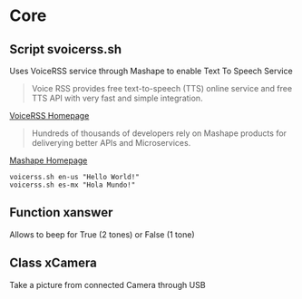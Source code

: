Core
==

## Script svoicerss.sh

Uses VoiceRSS service through Mashape to enable Text To Speech Service

> Voice RSS provides free text-to-speech (TTS) online service and free TTS API with very fast and simple integration.

[VoiceRSS Homepage](http://www.voicerss.org/)

> Hundreds of thousands of developers rely on Mashape products for deliverying better APIs and Microservices.

[Mashape Homepage](https://www.mashape.com/)



    voicerss.sh en-us "Hello World!"
    voicerss.sh es-mx "Hola Mundo!"


## Function xanswer

Allows to beep for True (2 tones) or False (1 tone)

## Class xCamera

Take a picture from connected Camera through USB
